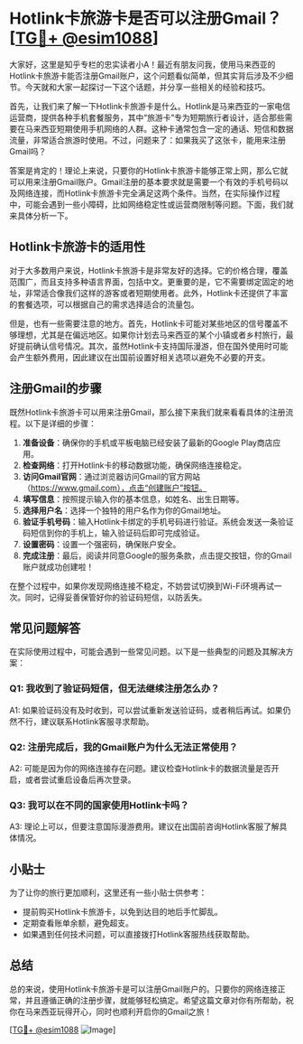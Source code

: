 # Hotlink卡旅游卡是否可以注册Gmail？[[TG💪+ @esim1088](https://t.me/s/esim1088)]

大家好，这里是知乎专栏的忠实读者小A！最近有朋友问我，使用马来西亚的Hotlink卡旅游卡能否注册Gmail账户，这个问题看似简单，但其实背后涉及不少细节。今天就和大家一起探讨一下这个话题，并分享一些相关的经验和技巧。

首先，让我们来了解一下Hotlink卡旅游卡是什么。Hotlink是马来西亚的一家电信运营商，提供各种手机套餐服务，其中“旅游卡”专为短期旅行者设计，适合那些需要在马来西亚短期使用手机网络的人群。这种卡通常包含一定的通话、短信和数据流量，非常适合旅游时使用。不过，问题来了：如果我买了这张卡，能用来注册Gmail吗？

答案是肯定的！理论上来说，只要你的Hotlink卡旅游卡能够正常上网，那么它就可以用来注册Gmail账户。Gmail注册的基本要求就是需要一个有效的手机号码以及网络连接，而Hotlink卡旅游卡完全满足这两个条件。当然，在实际操作过程中，可能会遇到一些小障碍，比如网络稳定性或运营商限制等问题。下面，我们就来具体分析一下。

## Hotlink卡旅游卡的适用性

对于大多数用户来说，Hotlink卡旅游卡是非常友好的选择。它的价格合理，覆盖范围广，而且支持多种语言界面，包括中文。更重要的是，它不需要绑定固定的地址，非常适合像我们这样的游客或者短期使用者。此外，Hotlink卡还提供了丰富的套餐选项，可以根据自己的需求选择适合的流量包。

但是，也有一些需要注意的地方。首先，Hotlink卡可能对某些地区的信号覆盖不够理想，尤其是在偏远地区。如果你计划去马来西亚的某个小镇或者乡村旅行，最好提前确认信号情况。其次，虽然Hotlink卡支持国际漫游，但在国外使用时可能会产生额外费用，因此建议在出国前设置好相关选项以避免不必要的开支。

## 注册Gmail的步骤

既然Hotlink卡旅游卡可以用来注册Gmail，那么接下来我们就来看看具体的注册流程。以下是详细的步骤：

1. **准备设备**：确保你的手机或平板电脑已经安装了最新的Google Play商店应用。
2. **检查网络**：打开Hotlink卡的移动数据功能，确保网络连接稳定。
3. **访问Gmail官网**：通过浏览器访问Gmail的官方网站（https://www.gmail.com），点击“创建账户”按钮。
4. **填写信息**：按照提示输入你的基本信息，如姓名、出生日期等。
5. **选择用户名**：选择一个独特的用户名作为你的Gmail地址。
6. **验证手机号码**：输入Hotlink卡绑定的手机号码进行验证。系统会发送一条验证码短信到你的手机上，输入验证码后即可完成验证。
7. **设置密码**：设置一个强密码，确保账户安全。
8. **完成注册**：最后，阅读并同意Google的服务条款，点击提交按钮，你的Gmail账户就成功创建啦！

在整个过程中，如果你发现网络连接不稳定，不妨尝试切换到Wi-Fi环境再试一次。同时，记得妥善保管好你的验证码短信，以防丢失。

## 常见问题解答

在实际使用过程中，可能会遇到一些常见问题。以下是一些典型的问题及其解决方案：

### Q1: 我收到了验证码短信，但无法继续注册怎么办？
A1: 如果验证码没有及时收到，可以尝试重新发送验证码，或者稍后再试。如果仍然不行，建议联系Hotlink客服寻求帮助。

### Q2: 注册完成后，我的Gmail账户为什么无法正常使用？
A2: 可能是因为你的网络连接存在问题。建议检查Hotlink卡的数据流量是否开启，或者尝试重启设备后再次登录。

### Q3: 我可以在不同的国家使用Hotlink卡吗？
A3: 理论上可以，但要注意国际漫游费用。建议在出国前咨询Hotlink客服了解具体情况。

## 小贴士

为了让你的旅行更加顺利，这里还有一些小贴士供参考：
- 提前购买Hotlink卡旅游卡，以免到达目的地后手忙脚乱。
- 定期查看账单余额，避免超支。
- 如果遇到任何技术问题，可以直接拨打Hotlink客服热线获取帮助。

## 总结

总的来说，使用Hotlink卡旅游卡是可以注册Gmail账户的。只要你的网络连接正常，并且遵循正确的注册步骤，就能够轻松搞定。希望这篇文章对你有所帮助，祝你在马来西亚玩得开心，同时也顺利开启你的Gmail之旅！

[[TG💪+ @esim1088](https://t.me/s/esim1088) ![Image](https://i.postimg.cc/4NQfJmqS/Snipaste-2025-05-13-00-14-12.png)]